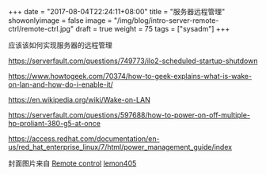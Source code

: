 +++
date = "2017-08-04T22:24:11+08:00"
title = "服务器远程管理"
showonlyimage = false
image = "/img/blog/intro-server-remote-ctrl/remote-ctrl.jpg"
draft = true
weight = 75
tags = ["sysadm"]
+++

应该该如何实现服务器的远程管理
<!--more-->

https://serverfault.com/questions/749773/ilo2-scheduled-startup-shutdown

https://www.howtogeek.com/70374/how-to-geek-explains-what-is-wake-on-lan-and-how-do-i-enable-it/

https://en.wikipedia.org/wiki/Wake-on-LAN

https://serverfault.com/questions/597688/how-to-power-on-off-multiple-hp-proliant-380-g5-at-once

https://access.redhat.com/documentation/en-us/red_hat_enterprise_linux/7/html/power_management_guide/index

封面图片来自 [Remote control](https://dribbble.com/shots/3442917-Remote-control) <a href="https://dribbble.com/lemon405285"><i class="fa fa-dribbble" aria-hidden="true"></i> lemon405</a>  
